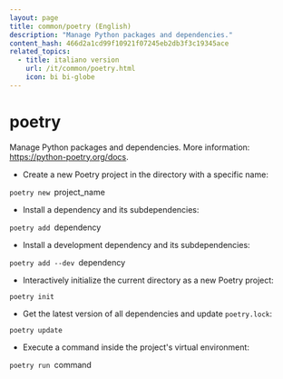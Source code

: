 ```yaml
---
layout: page
title: common/poetry (English)
description: "Manage Python packages and dependencies."
content_hash: 466d2a1cd99f10921f07245eb2db3f3c19345ace
related_topics:
  - title: italiano version
    url: /it/common/poetry.html
    icon: bi bi-globe
---
```

# poetry

Manage Python packages and dependencies.
More information: <https://python-poetry.org/docs>.

- Create a new Poetry project in the directory with a specific name:

`poetry new `<span class="tldr-var badge badge-pill bg-dark-lm bg-white-dm text-white-lm text-dark-dm font-weight-bold">project_name</span>

- Install a dependency and its subdependencies:

`poetry add `<span class="tldr-var badge badge-pill bg-dark-lm bg-white-dm text-white-lm text-dark-dm font-weight-bold">dependency</span>

- Install a development dependency and its subdependencies:

`poetry add --dev `<span class="tldr-var badge badge-pill bg-dark-lm bg-white-dm text-white-lm text-dark-dm font-weight-bold">dependency</span>

- Interactively initialize the current directory as a new Poetry project:

`poetry init`

- Get the latest version of all dependencies and update `poetry.lock`:

`poetry update`

- Execute a command inside the project's virtual environment:

`poetry run `<span class="tldr-var badge badge-pill bg-dark-lm bg-white-dm text-white-lm text-dark-dm font-weight-bold">command</span>
